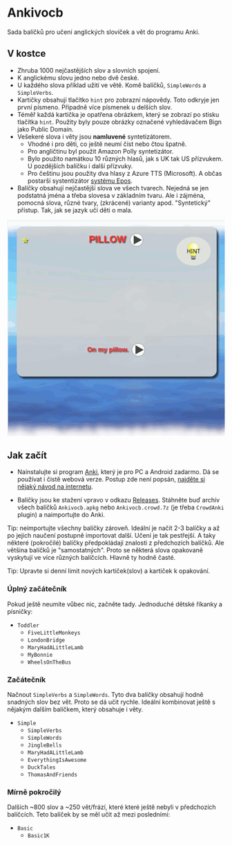 # Ankivocb
Sada balíčků pro učení anglických slovíček a vět do programu Anki.

## V kostce
- Zhruba 1000 nejčastějších slov a slovních spojení.
- K anglickému slovu jedno nebo dvě české.
- U každého slova příklad užití ve větě. Komě balíčků, `SimpleWords` a `SimpleVerbs`.
- Kartičky obsahují tlačítko `hint` pro zobrazní nápovědy. Toto odkryje jen první písmeno. Případně více písmenek u delších slov.
- Téměř každá kartička je opatřena obrázkem, který se zobrazí po stisku tlačítka `hint`. Použity byly pouze obrázky označené vyhledávačem Bign jako Public Domain.
- Vešekeré slova i věty jsou **namluvené** syntetizátorem.
  - Vhodné i pro děti, co ještě neumí číst nebo čtou špatně.  
  - Pro angličtinu byl použit Amazon Polly syntetizátor.
  - Bylo použito namátkou 10 různých hlasů, jak s UK tak US přízvukem. U pozdějších balíčku i další přízvuky.
  - Pro češtinu jsou použity dva hlasy z Azure TTS (Microsoft). A občas postarší systentizátor [systému Epos](http://epos.ufe.cz/).
- Balíčky obsahují nejčastější slova ve všech tvarech. Nejedná se jen podstatná jména a třeba slovesa v základním tvaru. Ale i zájména, pomocná slova, různé tvary, (zkrácené) varianty apod. "Syntetický" přístup. Tak, jak se jazyk učí děti o mala.

![example](doc/example.gif)

## Jak začít

* Nainstalujte si program [Anki](https://apps.ankiweb.net/), který je pro PC a Android zadarmo. Dá se používat i čistě webová verze. Postup zde není popsán, [najděte si nějaký návod na internetu](https://duckduckgo.com/?q=anki+n%C3%A1vod).

* Balíčky jsou ke stažení vpravo v odkazu [Releases](releases). Stáhněte buď archív všech balíčků `Ankivocb.apkg` nebo `Ankivocb.crowd.7z` (je třeba `CrowdAnki` plugin) a naimportujte do Anki.

Tip: neimportujte všechny balíčky zároveň. Ideální je načít 2-3 balíčky a až po jejich naučení postupně importovat další. Učení je tak pestřejší.
A taky některé (pokročilé) balíčky předpokládají znalosti z předchozích balíčků. Ale většina balíčků je "samostatných". Proto se některá slova opakovaně vyskytují ve více různých balíčcích. Hlavně ty hodně časté.

Tip: Upravte si denní limit nových kartiček(slov) a kartiček k opakování.

### Úplný začátečník
Pokud ještě neumíte vůbec nic, začněte tady. Jednoduché dětské říkanky a písničky:

- `Toddler`
  - `FiveLittleMonkeys`
  - `LondonBridge`
  - `MaryHadALittleLamb`
  - `MyBonnie`
  - `WheelsOnTheBus`

### Začátečník
Načnout `SimpleVerbs` a `SimpleWords`. Tyto dva balíčky obsahují hodně snadných slov bez vět. Proto se dá učit rychle. Ideální kombinovat ještě s nějakým dalším balíčkem, který obsahuje i věty.

- `Simple`
  - `SimpleVerbs`
  - `SimpleWords`
  - `JingleBells`
  - `MaryHadALittleLamb`
  - `EverythingIsAwesome`
  - `DuckTales`
  - `ThomasAndFriends`


### Mírně pokročilý
Dalších ~800 slov a ~250 vět/frází, které které ještě nebyli v předchozích balíčcích. Teto balíček by se měl učit až mezi posledními:

- `Basic`
  - `Basic1K`


